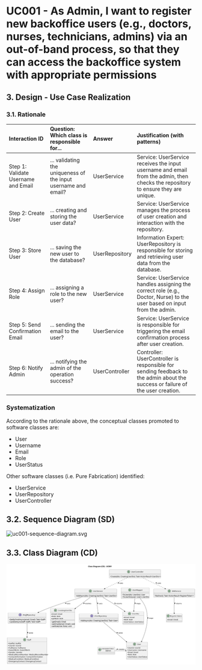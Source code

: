 # UC001 - As Admin, I want to register new backoffice users (e.g., doctors, nurses, technicians, admins) via an out-of-band process, so that they can access the backoffice system with appropriate permissions

## 3. Design - Use Case Realization

### 3.1. Rationale

| Interaction ID                                       | Question: Which class is responsible for...         | Answer                              | Justification (with patterns)                                                                                                        |
|:-----------------------------------------------------|:----------------------------------------------------|:------------------------------------|:-------------------------------------------------------------------------------------------------------------------------------------|
| Step 1: Validate Username and Email                  | ... validating the uniqueness of the input username and email? | UserService                         | Service: UserService receives the input username and email from the admin, then checks the repository to ensure they are unique.      |
| Step 2: Create User                                  | ... creating and storing the user data?             | UserService                         | Service: UserService manages the process of user creation and interaction with the repository.                                       |
| Step 3: Store User                                   | ... saving the new user to the database?            | UserRepository                      | Information Expert: UserRepository is responsible for storing and retrieving user data from the database.                            |
| Step 4: Assign Role                                  | ... assigning a role to the new user?               | UserService                         | Service: UserService handles assigning the correct role (e.g., Doctor, Nurse) to the user based on input from the admin.             |
| Step 5: Send Confirmation Email                      | ... sending the email to the user?                  | UserService                         | Service: UserService is responsible for triggering the email confirmation process after user creation.                               |
| Step 6: Notify Admin                                 | ... notifying the admin of the operation success?   | UserController                      | Controller: UserController is responsible for sending feedback to the admin about the success or failure of the user creation.       |

### Systematization

According to the rationale above, the conceptual classes promoted to software classes are:

* User
* Username
* Email
* Role
* UserStatus

Other software classes (i.e. Pure Fabrication) identified:

* UserService
* UserRepository
* UserController

## 3.2. Sequence Diagram (SD)

![uc001-sequence-diagram.svg](svg/uc001-sequence-diagram.svg)

## 3.3. Class Diagram (CD)

![uc001-class-diagram.svg](svg/uc001-class-diagram.svg)
